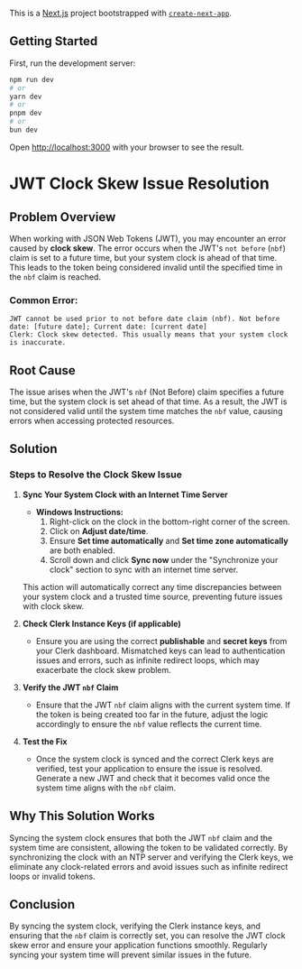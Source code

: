 This is a [Next.js](https://nextjs.org) project bootstrapped with [`create-next-app`](https://nextjs.org/docs/app/api-reference/cli/create-next-app).

## Getting Started

First, run the development server:

```bash
npm run dev
# or
yarn dev
# or
pnpm dev
# or
bun dev
```

Open [http://localhost:3000](http://localhost:3000) with your browser to see the result.

# **JWT Clock Skew Issue Resolution**

## **Problem Overview**

When working with JSON Web Tokens (JWT), you may encounter an error caused by **clock skew**. The error occurs when the JWT's `not before` (`nbf`) claim is set to a future time, but your system clock is ahead of that time. This leads to the token being considered invalid until the specified time in the `nbf` claim is reached.

### **Common Error:**

```
JWT cannot be used prior to not before date claim (nbf). Not before date: [future date]; Current date: [current date]
Clerk: Clock skew detected. This usually means that your system clock is inaccurate.
```

## **Root Cause**

The issue arises when the JWT's `nbf` (Not Before) claim specifies a future time, but the system clock is set ahead of that time. As a result, the JWT is not considered valid until the system time matches the `nbf` value, causing errors when accessing protected resources.

## **Solution**

### **Steps to Resolve the Clock Skew Issue**

1. **Sync Your System Clock with an Internet Time Server**

   - **Windows Instructions:**
     1. Right-click on the clock in the bottom-right corner of the screen.
     2. Click on **Adjust date/time**.
     3. Ensure **Set time automatically** and **Set time zone automatically** are both enabled.
     4. Scroll down and click **Sync now** under the "Synchronize your clock" section to sync with an internet time server.

   This action will automatically correct any time discrepancies between your system clock and a trusted time source, preventing future issues with clock skew.

2. **Check Clerk Instance Keys (if applicable)**

   - Ensure you are using the correct **publishable** and **secret keys** from your Clerk dashboard. Mismatched keys can lead to authentication issues and errors, such as infinite redirect loops, which may exacerbate the clock skew problem.

3. **Verify the JWT `nbf` Claim**

   - Ensure that the JWT `nbf` claim aligns with the current system time. If the token is being created too far in the future, adjust the logic accordingly to ensure the `nbf` value reflects the current time.

4. **Test the Fix**
   - Once the system clock is synced and the correct Clerk keys are verified, test your application to ensure the issue is resolved. Generate a new JWT and check that it becomes valid once the system time aligns with the `nbf` claim.

## **Why This Solution Works**

Syncing the system clock ensures that both the JWT `nbf` claim and the system time are consistent, allowing the token to be validated correctly. By synchronizing the clock with an NTP server and verifying the Clerk keys, we eliminate any clock-related errors and avoid issues such as infinite redirect loops or invalid tokens.

## **Conclusion**

By syncing the system clock, verifying the Clerk instance keys, and ensuring that the `nbf` claim is correctly set, you can resolve the JWT clock skew error and ensure your application functions smoothly. Regularly syncing your system time will prevent similar issues in the future.
